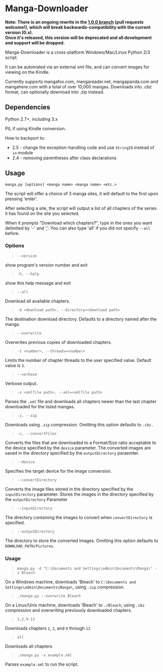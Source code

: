 # Manga-Downloader

**Note: There is an ongoing rewrite in the [1.0.0 branch](https://github.com/jiaweihli/manga_downloader/tree/1.0.0) 
(pull requests welcome!), which will break backwards-compatibility with the current version (0.x).  
Once it's released, this version will be deprecated and all development and support will be dropped.**

Manga-Downloader is a cross-platform Windows/Mac/Linux Python 2/3 script.

It can be automated via an external xml file, and can convert images for viewing on the Kindle.

Currently supports mangafox.com, mangareader.net, mangapanda.com and mangahere.com with a total
of over 10,000 mangas. Downloads into .cbz format, can optionally download into .zip instead.

## Dependencies

Python 2.7+, including 3.x

PIL if using Kindle conversion.

How to backport to:

  - 2.5 - change the exception-handling code and use `StringIO` instead of `io` module
  - 2.4 - removing parentheses after class declarations

## Usage

`manga.py [options] <manga name> <manga name> <etc.>`

The script will offer a choice of 3 manga sites, it will default to the first upon pressing 'enter'.

After selecting a site, the script will output a list of all chapters of the series it has found on
the site you selected.

When it prompts "Download which chapters?", type in the ones you want delimited by '-' and ','.
You can also type 'all' if you did not specify `--all` before.

### Options

> `--version`

show program's version number and exit

> `-h, --help`

show this help message and exit

> `--all`

Download all available chapters.

> `-d <download path>, --directory=<download path>`

The destination download directory. Defaults to a directory named after the manga.

> `--overwrite`

Overwrites previous copies of downloaded chapters.

> `-t <number>, --threads=<number>`

Limits the number of chapter threads to the user specified value. Default value is `3`.

> `--verbose`

Verbose output.

> `-x <xmlfile path>, --xml=<xmlfile path>`

Parses the `.xml` file and downloads all chapters newer than the last chapter downloaded for the
listed mangas.

> `-z, --zip`

Downloads using `.zip` compression.  Omitting this option defaults to `.cbz.`

> `-c, --convertFiles`

Converts the files that are downloaded to a Format/Size ratio acceptable to the device specified by
the `device` parameter. The converted images are saved in the directory specified by the
`outputDirectory` paraemter.

> `--device`

Specifies the target device for the image conversion.

> `--convertDirectory`

Converts the image files stored in the directory specified by the `inputDirectory` parameter. Stores
the images in the directory specified by the `outputDirectory` Parameter

> `--inputDirectory`

The directory containing the images to convert when `convertDirectory` is specified.

> `--outputDirectory`

The directory to store the converted Images. Omitting this option defaults to
`DOWNLOAD_PATH/Pictures`.

### Usage

> `manga.py -d "C:\Documents and Settings\admin\Documents\Manga\" -z Bleach`

On a Windows machine, downloads 'Bleach' to `C:\Documents and Settings\admin\Documents\Manga\`,
using `.zip` compression.

> `./manga.py --overwrite Bleach`

On a Linux/Unix machine, downloads 'Bleach' to `./Bleach`, using `.cbz` compression and overwriting
previously downloaded chapters.

> `1,2,9-12`

Downloads chapters `1`, `2`, and `9` through `12`

> `all`

Downloads all chapters

> `./manga.py -x example.xml`

Parses `example.xml` to run the script.